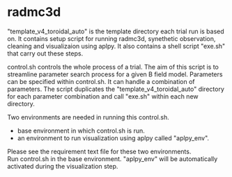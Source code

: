 # radmc3d

"template_v4_toroidal_auto" is the template directory each trial run is based on. It contains setup script for running radmc3d, synethetic observation, cleaning and visualizaion using aplpy. It also contains a shell script "exe.sh" that carry out these steps. <br>

control.sh controls the whole process of a trial. The aim of this script is to streamline parameter search process for a given B field model. Parameters can be specified within control.sh. It can handle a combination of parameters. The script duplicates the "template_v4_toroidal_auto" directory for each parameter combination and call "exe.sh" within each new directory. <br>

Two environments are needed in running this control.sh.<br>
- base environment in which control.sh is run. <br>
- an environment to run visualization using aplpy called "aplpy_env". <br>

Please see the requirement text file for these two environments.<br>
Run control.sh in the base environment. "aplpy_env" will be automatically activated during the visualization step.<br>
